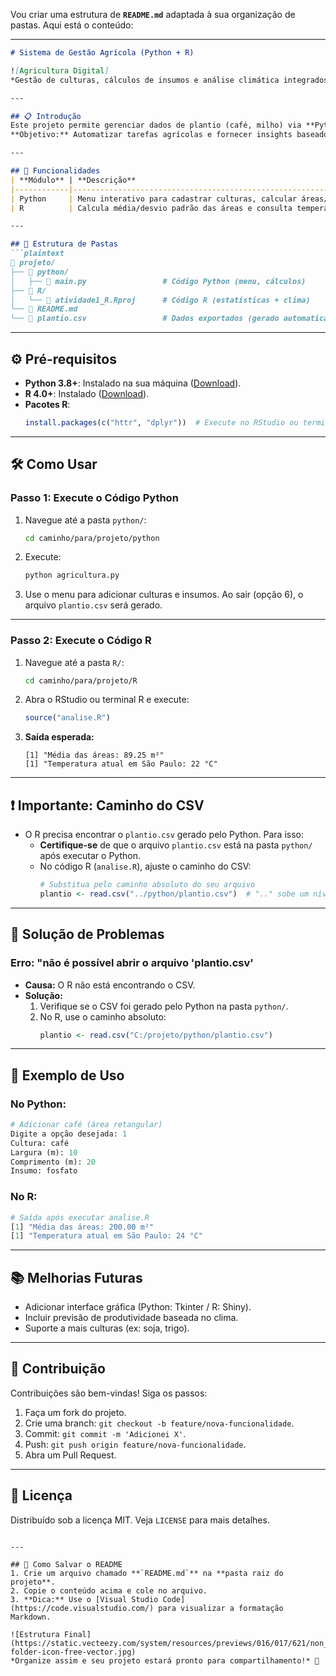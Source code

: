Vou criar uma estrutura de **`README.md`** adaptada à sua organização de pastas. Aqui está o conteúdo:

---

```markdown
# Sistema de Gestão Agrícola (Python + R)

![Agricultura Digital]  
*Gestão de culturas, cálculos de insumos e análise climática integrados.*

---

## 📋 Introdução  
Este projeto permite gerenciar dados de plantio (café, milho) via **Python** e analisar estatísticas/clima via **R**.  
**Objetivo:** Automatizar tarefas agrícolas e fornecer insights baseados em dados.

---

## 🚀 Funcionalidades  
| **Módulo** | **Descrição**                                                                 |  
|------------|-------------------------------------------------------------------------------|  
| Python     | Menu interativo para cadastrar culturas, calcular áreas/insumos e exportar CSV|  
| R          | Calcula média/desvio padrão das áreas e consulta temperatura via API climática|  

---

## 📂 Estrutura de Pastas  
```plaintext
📂 projeto/  
├── 📂 python/  
│   ├── 📄 main.py                 # Código Python (menu, cálculos)     
├── 📂 R/  
│   └── 📄 atividade1_R.Rproj      # Código R (estatísticas + clima)  
└── 📄 README.md
└── 📄 plantio.csv                 # Dados exportados (gerado automaticamente)             
```

---

## ⚙️ Pré-requisitos  
- **Python 3.8+**: Instalado na sua máquina ([Download](https://www.python.org/downloads/)).  
- **R 4.0+**: Instalado ([Download](https://cran.r-project.org/)).  
- **Pacotes R**:  
  ```r  
  install.packages(c("httr", "dplyr"))  # Execute no RStudio ou terminal R  
  ```  

---

## 🛠 Como Usar  

### **Passo 1: Execute o Código Python**  
1. Navegue até a pasta `python/`:  
   ```bash  
   cd caminho/para/projeto/python  
   ```  
2. Execute:  
   ```bash  
   python agricultura.py  
   ```  
3. Use o menu para adicionar culturas e insumos. Ao sair (opção 6), o arquivo `plantio.csv` será gerado.  

---

### **Passo 2: Execute o Código R**  
1. Navegue até a pasta `R/`:  
   ```bash  
   cd caminho/para/projeto/R  
   ```  
2. Abra o RStudio ou terminal R e execute:  
   ```r  
   source("analise.R")  
   ```  
3. **Saída esperada:**  
   ```  
   [1] "Média das áreas: 89.25 m²"  
   [1] "Temperatura atual em São Paulo: 22 °C"  
   ```  

---

## ❗ Importante: Caminho do CSV  
- O R precisa encontrar o `plantio.csv` gerado pelo Python. Para isso:  
  - **Certifique-se** de que o arquivo `plantio.csv` está na pasta `python/` após executar o Python.  
  - No código R (`analise.R`), ajuste o caminho do CSV:  
    ```r  
    # Substitua pelo caminho absoluto do seu arquivo  
    plantio <- read.csv("../python/plantio.csv")  # ".." sobe um nível na pasta  
    ```  

---

## 🐛 Solução de Problemas  
### **Erro: "não é possível abrir o arquivo 'plantio.csv'**  
- **Causa:** O R não está encontrando o CSV.  
- **Solução:**  
  1. Verifique se o CSV foi gerado pelo Python na pasta `python/`.  
  2. No R, use o caminho absoluto:  
     ```r  
     plantio <- read.csv("C:/projeto/python/plantio.csv")  
     ```  

---

## 📝 Exemplo de Uso  
### **No Python:**  
```python  
# Adicionar café (área retangular)  
Digite a opção desejada: 1  
Cultura: café  
Largura (m): 10  
Comprimento (m): 20  
Insumo: fosfato  
```  

### **No R:**  
```r  
# Saída após executar analise.R  
[1] "Média das áreas: 200.00 m²"  
[1] "Temperatura atual em São Paulo: 24 °C"  
```  

---

## 📚 Melhorias Futuras  
- Adicionar interface gráfica (Python: Tkinter / R: Shiny).  
- Incluir previsão de produtividade baseada no clima.  
- Suporte a mais culturas (ex: soja, trigo).  

---

## 🤝 Contribuição  
Contribuições são bem-vindas! Siga os passos:  
1. Faça um fork do projeto.  
2. Crie uma branch: `git checkout -b feature/nova-funcionalidade`.  
3. Commit: `git commit -m 'Adicionei X'`.  
4. Push: `git push origin feature/nova-funcionalidade`.  
5. Abra um Pull Request.  

---

## 📄 Licença  
Distribuído sob a licença MIT. Veja `LICENSE` para mais detalhes.  
```

---

## 📌 Como Salvar o README  
1. Crie um arquivo chamado **`README.md`** na **pasta raiz do projeto**.  
2. Copie o conteúdo acima e cole no arquivo.  
3. **Dica:** Use o [Visual Studio Code](https://code.visualstudio.com/) para visualizar a formatação Markdown.  

![Estrutura Final](https://static.vecteezy.com/system/resources/previews/016/017/621/non_2x/file-folder-icon-free-vector.jpg)  
*Organize assim e seu projeto estará pronto para compartilhamento!* 🌟
